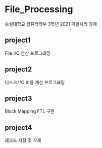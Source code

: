 # File_Processing

숭실대학교 컴퓨터학부 3학년 2021 파일처리 과제

## project1
File I/O 연산 프로그래밍
## project2
디스크 I/O 비용 계산 프로그래밍
## project3
Block Mapping FTL 구현
## project4
레코드 저장 및 삭제

